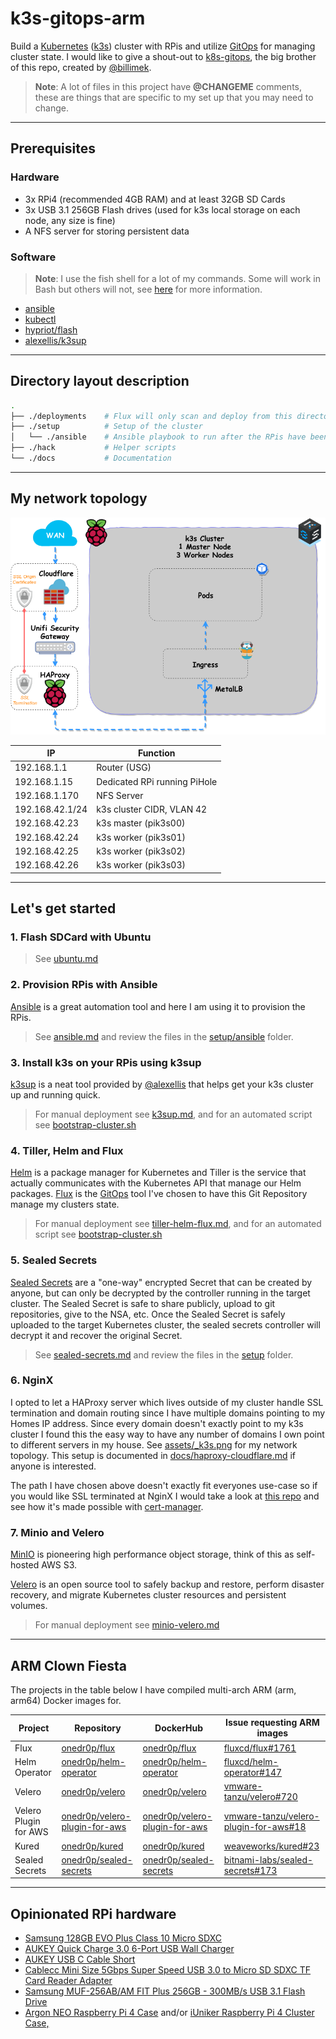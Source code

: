 # k3s-gitops-arm

Build a [Kubernetes](https://kubernetes.io/) ([k3s](https://github.com/rancher/k3s)) cluster with RPis and utilize [GitOps](https://www.weave.works/technologies/gitops/) for managing cluster state. I would like to give a shout-out to [k8s-gitops](https://github.com/billimek/k8s-gitops), the big brother of this repo, created by [@billimek](https://github.com/billimek).

> **Note**: A lot of files in this project have **@CHANGEME** comments, these are things that are specific to my set up that you may need to change.

* * *

## Prerequisites

### Hardware

- 3x RPi4 (recommended 4GB RAM) and at least 32GB SD Cards
- 3x USB 3.1 256GB Flash drives (used for k3s local storage on each node, any size is fine)
- A NFS server for storing persistent data

### Software

> **Note**: I use the fish shell for a lot of my commands. Some will work in Bash but others will not, see [here](docs/fish-shell.md) for more information.

- [ansible](https://docs.ansible.com/ansible/latest/installation_guide/intro_installation.html)
- [kubectl](https://kubernetes.io/docs/tasks/tools/install-kubectl/)
- [hypriot/flash](https://github.com/hypriot/flash)
- [alexellis/k3sup](https://github.com/alexellis/k3sup)

* * *

## Directory layout description

```bash
.
├── ./deployments    # Flux will only scan and deploy from this directory
├── ./setup          # Setup of the cluster
│   └── ./ansible    # Ansible playbook to run after the RPis have been flashed
├── ./hack           # Helper scripts
└── ./docs           # Documentation
```

* * *

## My network topology

![image](assets/_k3s.png)

|IP|Function|
|---|---|
|192.168.1.1|Router (USG)|
|192.168.1.15|Dedicated RPi running PiHole|
|192.168.1.170|NFS Server|
|192.168.42.1/24|k3s cluster CIDR, VLAN 42|
|192.168.42.23|k3s master (pik3s00)|
|192.168.42.24|k3s worker (pik3s01)|
|192.168.42.25|k3s worker (pik3s02)|
|192.168.42.26|k3s worker (pik3s03)|

* * *

## Let's get started

### 1. Flash SDCard with Ubuntu

> See [ubuntu.md](docs/ubuntu.md)

### 2. Provision RPis with Ansible

[Ansible](https://www.ansible.com) is a great automation tool and here I am using it to provision the RPis.

> See [ansible.md](docs/ansible.md) and review the files in the [setup/ansible](setup/ansible) folder.

### 3. Install k3s on your RPis using k3sup

[k3sup](https://k3sup.dev) is a neat tool provided by [@alexellis](https://github.com/alexellis) that helps get your k3s cluster up and running quick.

> For manual deployment see [k3sup.md](docs/k3sup.md), and for an automated script see [bootstrap-cluster.sh](setup/bootstrap-cluster.sh)

### 4. Tiller, Helm and Flux

[Helm](https://v2.helm.sh/) is a package manager for Kubernetes and Tiller is the service that actually communicates with the Kubernetes API that manage our Helm packages. [Flux](https://docs.fluxcd.io/en/stable/) is the [GitOps](https://www.weave.works/technologies/gitops/) tool I've chosen to have this Git Repository manage my clusters state.

> For manual deployment see [tiller-helm-flux.md](docs/tiller-helm-flux.md), and for an automated script see [bootstrap-cluster.sh](setup/bootstrap-cluster.sh)

### 5. Sealed Secrets

[Sealed Secrets](https://github.com/bitnami-labs/sealed-secrets) are a "one-way" encrypted Secret that can be created by anyone, but can only be decrypted by the controller running in the target cluster. The Sealed Secret is safe to share publicly, upload to git repositories, give to the NSA, etc. Once the Sealed Secret is safely uploaded to the target Kubernetes cluster, the sealed secrets controller will decrypt it and recover the original Secret.

> See [sealed-secrets.md](docs/sealed-secrets.md) and review the files in the [setup](setup) folder.

### 6. NginX

I opted to let a HAProxy server which lives outside of my cluster handle SSL termination and domain routing since I have multiple domains pointing to my Homes IP address. Since every domain doesn't exactly point to my k3s cluster I found this the easy way to have any number of domains I own point to different servers in my house. See [assets/_k3s.png](assets/_k3s.png) for my network topology. This setup is documented in [docs/haproxy-cloudflare.md](docs/haproxy-cloudflare.md) if anyone is interested.

The path I have chosen above doesn't exactly fit everyones use-case so if you would like SSL terminated at NginX I would take a look at [this repo](https://github.com/billimek/k8s-gitops) and see how it's made possible with [cert-manager](https://cert-manager.io/docs/).

### 7. Minio and Velero

[MinIO](https://min.io/) is pioneering high performance object storage, think of this as self-hosted AWS S3.

[Velero](https://velero.io/) is an open source tool to safely backup and restore, perform disaster recovery, and migrate Kubernetes cluster resources and persistent volumes.

> For manual deployment see [minio-velero.md](docs/minio-velero.md)

* * *

## ARM Clown Fiesta

The projects in the table below I have compiled multi-arch ARM (arm, arm64) Docker images for.

|Project|Repository|DockerHub|Issue requesting ARM images|
|---|---|---|---|
|Flux|[onedr0p/flux](https://gitlab.com/onedr0p/flux)|[onedr0p/flux](https://hub.docker.com/r/onedr0p/flux)|[fluxcd/flux#1761](https://github.com/fluxcd/flux/issues/1761)|
|Helm Operator|[onedr0p/helm-operator](https://gitlab.com/onedr0p/helm-operator)|[onedr0p/helm-operator](https://hub.docker.com/r/onedr0p/helm-operator)|[fluxcd/helm-operator#147](https://github.com/fluxcd/helm-operator/issues/147)|
|Velero|[onedr0p/velero](https://gitlab.com/onedr0p/velero)|[onedr0p/velero](https://hub.docker.com/r/onedr0p/velero)|[vmware-tanzu/velero#720](https://github.com/vmware-tanzu/velero/issues/720)|
|Velero Plugin for AWS|[onedr0p/velero-plugin-for-aws](https://gitlab.com/onedr0p/velero-plugin-for-aws)|[onedr0p/velero-plugin-for-aws](https://hub.docker.com/r/onedr0p/velero-plugin-for-aws)|[vmware-tanzu/velero-plugin-for-aws#18](https://github.com/vmware-tanzu/velero-plugin-for-aws/issues/18)|
|Kured|[onedr0p/kured](https://gitlab.com/onedr0p/kured)|[onedr0p/kured](https://hub.docker.com/r/onedr0p/kured)|[weaveworks/kured#23](https://github.com/weaveworks/kured/issues/23)|
|Sealed Secrets|[onedr0p/sealed-secrets](https://gitlab.com/onedr0p/sealed-secrets)|[onedr0p/sealed-secrets](https://hub.docker.com/r/onedr0p/sealed-secrets)|[bitnami-labs/sealed-secrets#173](https://github.com/bitnami-labs/sealed-secrets/issues/173)|

* * *

## Opinionated RPi hardware

- [Samsung 128GB EVO Plus Class 10 Micro SDXC](https://smile.amazon.com/gp/product/B06XFHQGB9/ref=ppx_yo_dt_b_asin_title_o01_s00?ie=UTF8&psc=1)
- [AUKEY Quick Charge 3.0 6-Port USB Wall Charger](https://smile.amazon.com/gp/product/B01F20J4PE/ref=ppx_yo_dt_b_asin_title_o06_s00?ie=UTF8&psc=1)
- [AUKEY USB C Cable Short](https://smile.amazon.com/gp/product/B0746C244X/ref=ppx_yo_dt_b_asin_title_o06_s00?ie=UTF8&psc=1)
- [Cablecc Mini Size 5Gbps Super Speed USB 3.0 to Micro SD SDXC TF Card Reader Adapter](https://smile.amazon.com/gp/product/B01787LD3K/ref=ppx_yo_dt_b_asin_title_o08_s00?ie=UTF8&psc=1)
- [Samsung MUF-256AB/AM FIT Plus 256GB - 300MB/s USB 3.1 Flash Drive](https://smile.amazon.com/gp/product/B07D7Q41PM/ref=ppx_yo_dt_b_asin_title_o01_s00?ie=UTF8&psc=1)
- [Argon NEO Raspberry Pi 4 Case](https://www.argon40.com/argon-neo-raspberry-pi-4-case.html) and/or [iUniker Raspberry Pi 4 Cluster Case,](https://smile.amazon.com/gp/product/B07CTG5N3V/ref=ppx_yo_dt_b_asin_title_o03_s00?ie=UTF8&psc=1)
